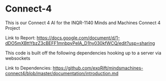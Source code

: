# Connect-4

This is our Connect 4 AI for the INQR-1140 Minds and Machines Connect 4 Project

Link to Report:
https://docs.google.com/document/d/1-dDO5mXBttYbzZ3cBEFF1mnbpyPeIA_D1hy030kfWCQ/edit?usp=sharing

This code is built off the following dependencies hooking up to a server via websockets 

Link to Dependencies: 
https://github.com/exoRift/mindsmachines-connect4/blob/master/documentation/introduction.md
